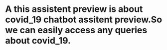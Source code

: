 # A this assistent preview is about covid_19 chatbot assitent preview.So we can easily access any queries about covid_19.
